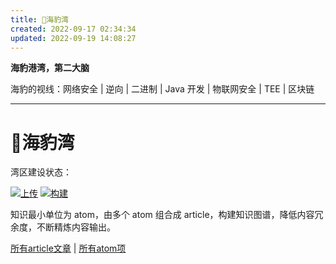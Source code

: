 ```yaml
---
title: 🦭海豹湾
created: 2022-09-17 02:34:34
updated: 2022-09-19 14:08:27
---
```


**海豹港湾，第二大脑**

海豹的视线：网络安全 | 逆向 | 二进制 | Java 开发 | 物联网安全 | TEE | 区块链

---

# 🦭海豹湾

湾区建设状态：

[![上传](https://github.com/mffseal/sealQuartz/actions/workflows/deploy.yaml/badge.svg)](https://github.com/mffseal/sealQuartz/actions/workflows/deploy.yaml) [![构建](https://github.com/mffseal/sealQuartz/actions/workflows/pages/pages-build-deployment/badge.svg)](https://github.com/mffseal/sealQuartz/actions/workflows/pages/pages-build-deployment)

知识最小单位为 atom，由多个 atom 组合成 article，构建知识图谱，降低内容冗余度，不断精炼内容输出。

[所有article文章](https://mffseal.top/tags/article) | [所有atom项](https://mffseal.top/tags/atom)

